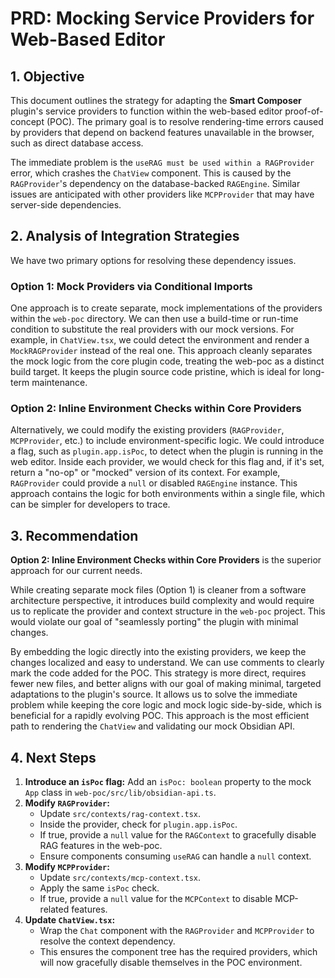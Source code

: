 # PRD: Mocking Service Providers for Web-Based Editor

## 1. Objective

This document outlines the strategy for adapting the **Smart Composer** plugin's service providers to function within the web-based editor proof-of-concept (POC). The primary goal is to resolve rendering-time errors caused by providers that depend on backend features unavailable in the browser, such as direct database access.

The immediate problem is the `useRAG must be used within a RAGProvider` error, which crashes the `ChatView` component. This is caused by the `RAGProvider`'s dependency on the database-backed `RAGEngine`. Similar issues are anticipated with other providers like `MCPProvider` that may have server-side dependencies.

## 2. Analysis of Integration Strategies

We have two primary options for resolving these dependency issues.

### Option 1: Mock Providers via Conditional Imports

One approach is to create separate, mock implementations of the providers within the `web-poc` directory. We can then use a build-time or run-time condition to substitute the real providers with our mock versions. For example, in `ChatView.tsx`, we could detect the environment and render a `MockRAGProvider` instead of the real one. This approach cleanly separates the mock logic from the core plugin code, treating the web-poc as a distinct build target. It keeps the plugin source code pristine, which is ideal for long-term maintenance.

### Option 2: Inline Environment Checks within Core Providers

Alternatively, we could modify the existing providers (`RAGProvider`, `MCPProvider`, etc.) to include environment-specific logic. We could introduce a flag, such as `plugin.app.isPoc`, to detect when the plugin is running in the web editor. Inside each provider, we would check for this flag and, if it's set, return a "no-op" or "mocked" version of its context. For example, `RAGProvider` could provide a `null` or disabled `RAGEngine` instance. This approach contains the logic for both environments within a single file, which can be simpler for developers to trace.

## 3. Recommendation

**Option 2: Inline Environment Checks within Core Providers** is the superior approach for our current needs.

While creating separate mock files (Option 1) is cleaner from a software architecture perspective, it introduces build complexity and would require us to replicate the provider and context structure in the `web-poc` project. This would violate our goal of "seamlessly porting" the plugin with minimal changes.

By embedding the logic directly into the existing providers, we keep the changes localized and easy to understand. We can use comments to clearly mark the code added for the POC. This strategy is more direct, requires fewer new files, and better aligns with our goal of making minimal, targeted adaptations to the plugin's source. It allows us to solve the immediate problem while keeping the core logic and mock logic side-by-side, which is beneficial for a rapidly evolving POC. This approach is the most efficient path to rendering the `ChatView` and validating our mock Obsidian API.

## 4. Next Steps

1.  **Introduce an `isPoc` flag:** Add an `isPoc: boolean` property to the mock `App` class in `web-poc/src/lib/obsidian-api.ts`.
2.  **Modify `RAGProvider`:**
    *   Update `src/contexts/rag-context.tsx`.
    *   Inside the provider, check for `plugin.app.isPoc`.
    *   If true, provide a `null` value for the `RAGContext` to gracefully disable RAG features in the web-poc.
    *   Ensure components consuming `useRAG` can handle a `null` context.
3.  **Modify `MCPProvider`:**
    *   Update `src/contexts/mcp-context.tsx`.
    *   Apply the same `isPoc` check.
    *   If true, provide a `null` value for the `MCPContext` to disable MCP-related features.
4.  **Update `ChatView.tsx`:**
    *   Wrap the `Chat` component with the `RAGProvider` and `MCPProvider` to resolve the context dependency.
    *   This ensures the component tree has the required providers, which will now gracefully disable themselves in the POC environment.